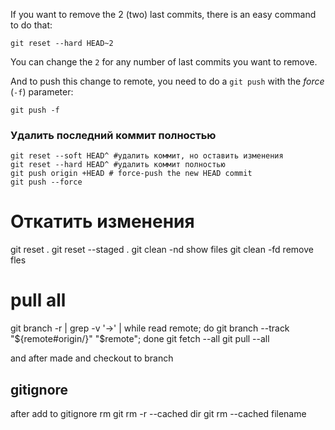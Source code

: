 
If you want to remove the 2 (two) last commits, there is an easy command to do that:

```
git reset --hard HEAD~2
```

You can change the `2` for any number of last commits you want to remove.

And to push this change to remote, you need to do a `git push` with the _force_ (`-f`) parameter:

```
git push -f
```

### Удалить последний коммит полностью

```
git reset --soft HEAD^ #удалить коммит, но оставить изменения
git reset --hard HEAD^ #удалить коммит полностью
git push origin +HEAD # force-push the new HEAD commit
git push --force
```

# Откатить изменения

git reset .
git reset --staged .
git clean -nd show files
git clean -fd remove fles

# pull all

git branch -r | grep -v '\->' | while read remote; do git branch --track "${remote#origin/}" "$remote"; done
git fetch --all
git pull --all

and after made and checkout to branch

## gitignore
after add to gitignore rm
git rm -r --cached dir
git rm --cached filename
